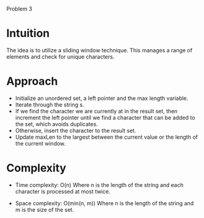 Problem 3

# Intuition
The idea is to utilize a sliding window technique. This manages a range of elements and check for unique characters. 

# Approach
- Initialize an unordered set, a left pointer and the max length variable.
- Iterate through the string s. 
- If we find the character we are currently at in the result set, then increment the left pointer until we find a character that can be added to the set, which avoids duplicates.
- Otherwise, insert the character to the result set.
- Update maxLen to the largest between the current value or the length of the current window.

# Complexity
- Time complexity: O(n)
Where n is the length of the string and each character is processed at most twice.

- Space complexity: O(min(n, m))
Where n is the length of the string and m is the size of the set.

